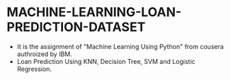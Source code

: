 # MACHINE-LEARNING-LOAN-PREDICTION-DATASET
+ It is the assignment of "Machine Learning Using Python" from cousera authroized by IBM.
+ Loan Prediction Using KNN, Decision Tree, SVM and Logistic Regression.
